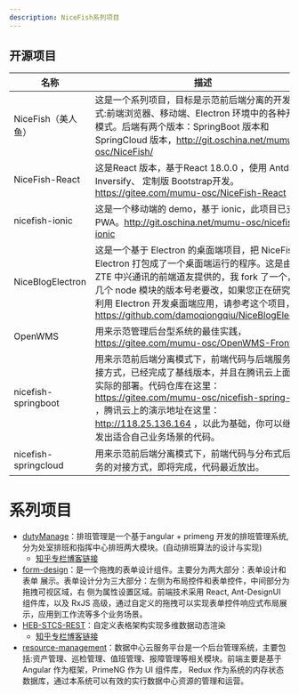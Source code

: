 ```yaml
---
description: NiceFish系列项目
---
```


## 开源项目

|  名称   | 描述  |
|  ----  | ----  |
| NiceFish（美人鱼）  | 这是一个系列项目，目标是示范前后端分离的开发模式:前端浏览器、移动端、Electron 环境中的各种开发模式。后端有两个版本：SpringBoot 版本和 SpringCloud 版本，http://git.oschina.net/mumu-osc/NiceFish/ |
| NiceFish-React  |  这是React 版本，基于React 18.0.0 ，使用 Antd、Inversify、 定制版 Bootstrap开发。  https://gitee.com/mumu-osc/NiceFish-React|
| nicefish-ionic  | 这是一个移动端的 demo，基于 ionic，此项目已支持 PWA。http://git.oschina.net/mumu-osc/nicefish-ionic |
| NiceBlogElectron  | 这是一个基于 Electron 的桌面端项目，把 NiceFish 用 Electron 打包成了一个桌面端运行的程序。这是由 ZTE 中兴通讯的前端道友提供的，我 fork 了一个，有几个 node 模块的版本号老要改，如果您正在研究如何利用 Electron 开发桌面端应用，请参考这个项目，https://github.com/damoqiongqiu/NiceBlogElectron|
| OpenWMS  | 用来示范管理后台型系统的最佳实践，https://gitee.com/mumu-osc/OpenWMS-Frontend|
| nicefish-springboot  | 用来示范前后端分离模式下，前端代码与后端服务的对接方式，已经完成了基线版本，并且在腾讯云上面做了实际的部署。代码仓库在这里： https://gitee.com/mumu-osc/nicefish-spring-boot ，腾讯云上的演示地址在这里： http://118.25.136.164 ，以此为基础，你可以继续开发出适合自己业务场景的代码。|
| nicefish-springcloud  | 用来示范前后端分离模式下，前端代码与分布式后端服务的对接方式，即将完成，代码最近放出。|  

# 系列项目

* [dutyManage](https://gitee.com/yanyunchangfeng/duty-manage)：排班管理是一个基于angular + primeng 开发的排班管理系统,分为处室排班和指挥中心排班两大模块。(自动排班算法的设计与实现)
    - [知乎专栏博客链接](https://zhuanlan.zhihu.com/p/63495549)  
* [form-design](https://gitee.com/yanyunchangfeng/form-design)：是一个拖拽的表单设计组件。主要分为两大部分：表单设计和表单
展示。表单设计分为三大部分：左侧为布局控件和表单控件，中间部分为拖拽可视区域，右
侧为属性设置区域。前端技术采用 React, Ant-DesignUI 组件库，以及 RxJS 高级，通过自定义的拖拽可以实现表单控件响应式布局展示，应用到工作流等多个业务场景。
* [HEB-STCS-REST](https://gitee.com/yanyunchangfeng/HEB_STCS_REST)：自定义表格架构实现多维数据动态渲染 
     - [知乎专栏博客链接](https://zhuanlan.zhihu.com/p/63818193)
* [resource-management](https://gitee.com/yanyunchangfeng/resource-management)：数据中心云服务平台是一个后台管理系统，主要包括:资产管理、巡检管理、值班管理、报障管理等相关模块。前端主要是基于 Angular  作为框架，PrimeNG  作为 UI  组件库， Redux  作为系统的内存状态数据库，通过本系统可以有效的实行数据中心资源的管理和运营。
